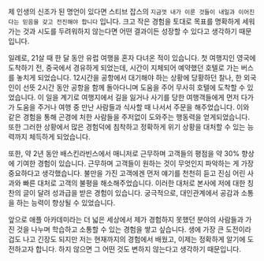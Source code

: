 제 인생의 신조가 된 명언이 있다면 스티브 잡스의 `지금껏 내가 이룬 것들이 내일과 이어진다는 믿음을 갖고 전진해야 합니다` 입니다.
크고 작은 경험을 토대로 목표를 명확하게 세워가는 것과 시도를 두려워하지 않는다면 어떤 결과이든 성장할 수 있다고 생각하기 때문입니다.

일례로, 21살 때 한 달 동안 유럽 여행을 혼자 다녀온 적이 있습니다. 첫 여행지인 영국에 도착하기 전, 중국에서 경유하게 되었는데, 시간이 지체되어 예약했던 호텔로 가는 버스를 놓치게 되었습니다. 12시간을 공항에서 대기해야 하는 상황에 당황하던 찰나, 한 외국인이 선뜻 2시간 동안 공항을 함께 돌아다니며 도움을 주어 무사히 호텔에 도착할 수 있었습니다.
이 일을 계기로 여행지에서 길을 잃거나 사기를 당한 여행객들에게 먼저 다가가 도움을 주거나 여행 중 만난 사람들과 식사할 때 나서서 주문을 해주었습니다.
이와 같은 경험을 통해 곤경에 처한 사람들을 주저없이 도와주는 행동력을 얻게되었습니다. 또한 그러한 상황에서 많은 경험덕에 침착하고 정확하게 위기 상황을 대처할 수 있는 능력까지 체득하게 되었습니다.

또한, 약 2년 동안 배스킨라빈스에서 매니저로 근무하며 고객들의 평점을 약 30% 향상에 기여한 경험이 있습니다.
근무하며 고객들이 원하는 것이 무엇인지 파악하는 게 가장 중요하다고 생각했습니다.
불만을 가진 고객에겐 먼저 얘기를 천천히 듣고 진심 어린 사과와 빠른 대처로 고객의 불평을 해소해주었습니다. 이러한 대처로 본사에 저에 대한 칭찬의 글이 달려 성과급을 받은 경험이 있습니다. 궁극적으로, 대인관계에서 공감과 소통을 하는 능력이 향상될 수 있었습니다.

앞으로 애플 아카데미라는 더 넓은 세상에서 제가 경험하지 못했던 분야의 사람들과 가진 것을 나누며 학습하고 소통할 수 있는 경험을 쌓고 싶습니다. 생에 가장 큰 도전이라 겁도 나고 긴장도 되지만 저는 현재까지의 경험에서 배웠고, 이제는 정확하게 알기에 도전하고자 합니다.
하지 않으면 그 어떤 것도 변하지 않는다고 생각하기 때문입니다.
